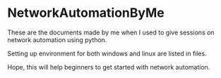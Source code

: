 # NetworkAutomationByMe

These are the documents made by me when I used to give sessions on network automation using python.

Setting up environment for both windows and linux are listed in files.

Hope, this will help beginners to get started with network automation.

